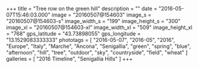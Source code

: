 +++
title = "Tree row on the green hill"
description = ""
date = "2016-05-07T15:46:03.000"
image = "20160507@154603"
image_s = "20160507@154603-s"
image_width_s = "199"
image_height_s = "300"
image_xl = "20160507@154603-xl"
image_width_xl = "509"
image_height_xl = "768"
gps_latitude = "43.73898055"
gps_longitude = "13.1529083333333"
phototags = [ "2016-05-07", "2016-05", "2016", "Europe", "Italy", "Marche", "Ancona", "Senigallia", "green", "spring", "blue", "afternoon", "hill", "tree", "outdoor", "sky", "countryside", "field", "wheat" ]
galleries = [ "2016 Timeline", "Senigallia Hills" ]
+++

